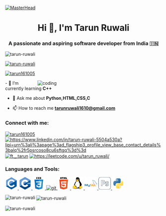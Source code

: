 [![MasterHead](https://user-images.githubusercontent.com/109351602/202650321-7f4da361-f98f-4345-8df4-adf352a11322.gif)]()
<h1 align="center">Hi 👋, I'm Tarun Ruwali</h1>
<h3 align="center">A passionate and aspiring software developer from India 🇮🇳 </h3>

<p align="left"> <img src="https://komarev.com/ghpvc/?username=tarun-ruwali&label=Profile%20views&color=0e75b6&style=flat" alt="tarun-ruwali" /> </p>

<p align="left"> <a href="https://github.com/ryo-ma/github-profile-trophy"><img src="https://github-profile-trophy.vercel.app/?username=tarun-ruwali" alt="tarun-ruwali" /></a> </p>

<p align="left"> <a href="https://twitter.com/tarun161005" target="blank"><img src="https://img.shields.io/twitter/follow/tarun161005?logo=twitter&style=for-the-badge" alt="tarun161005" /></a> </p>
<img align="right" alt="coding" width="400" src="https://miro.medium.com/v2/resize:fit:1400/1*VMmvImch6VU5pc2VktY1uw.gif">
- 🌱 I’m currently learning <b>C++</b>

- 💬 Ask me about **Python,HTML,CSS,C**

- 📫 How to reach me **tarunruwali1610@gmail.com**

<h3 align="left">Connect with me:</h3>
<p align="left">
<a href="https://twitter.com/tarun161005" target="blank"><img align="center" src="https://raw.githubusercontent.com/rahuldkjain/github-profile-readme-generator/master/src/images/icons/Social/twitter.svg" alt="tarun161005" height="30" width="40" /></a>
<a href="https://linkedin.com/in/https://www.linkedin.com/in/tarun-ruwali-5504a530a?lipi=urn%3ali%3apage%3ad_flagship3_profile_view_base_contact_details%3balq%2fr5psrcoso8cu6sftgq%3d%3d" target="blank"><img align="center" src="https://raw.githubusercontent.com/rahuldkjain/github-profile-readme-generator/master/src/images/icons/Social/linked-in-alt.svg" alt="https://www.linkedin.com/in/tarun-ruwali-5504a530a?lipi=urn%3ali%3apage%3ad_flagship3_profile_view_base_contact_details%3balq%2fr5psrcoso8cu6sftgq%3d%3d" height="30" width="40" /></a>
<a href="https://instagram.com/ft._.tarun" target="blank"><img align="center" src="https://raw.githubusercontent.com/rahuldkjain/github-profile-readme-generator/master/src/images/icons/Social/instagram.svg" alt="ft._.tarun" height="30" width="40" /></a>
<a href="https://leetcode.com/u/tarun_ruwali/" target="blank"><img align="center" src="https://raw.githubusercontent.com/rahuldkjain/github-profile-readme-generator/master/src/images/icons/Social/leet-code.svg" alt="https://leetcode.com/u/tarun_ruwali/" height="30" width="40" /></a>
</p>

<h3 align="left">Languages and Tools:</h3>
<p align="left"> <a href="https://www.cprogramming.com/" target="_blank" rel="noreferrer"> <img src="https://raw.githubusercontent.com/devicons/devicon/master/icons/c/c-original.svg" alt="c" width="40" height="40"/> </a> <a href="https://www.w3schools.com/cpp/" target="_blank" rel="noreferrer"> <img src="https://raw.githubusercontent.com/devicons/devicon/master/icons/cplusplus/cplusplus-original.svg" alt="cplusplus" width="40" height="40"/> </a> <a href="https://www.w3schools.com/css/" target="_blank" rel="noreferrer"> <img src="https://raw.githubusercontent.com/devicons/devicon/master/icons/css3/css3-original-wordmark.svg" alt="css3" width="40" height="40"/> </a> <a href="https://git-scm.com/" target="_blank" rel="noreferrer"> <img src="https://www.vectorlogo.zone/logos/git-scm/git-scm-icon.svg" alt="git" width="40" height="40"/> </a> <a href="https://www.w3.org/html/" target="_blank" rel="noreferrer"> <img src="https://raw.githubusercontent.com/devicons/devicon/master/icons/html5/html5-original-wordmark.svg" alt="html5" width="40" height="40"/> </a> <a href="https://www.linux.org/" target="_blank" rel="noreferrer"> <img src="https://raw.githubusercontent.com/devicons/devicon/master/icons/linux/linux-original.svg" alt="linux" width="40" height="40"/> </a> <a href="https://www.mysql.com/" target="_blank" rel="noreferrer"> <img src="https://raw.githubusercontent.com/devicons/devicon/master/icons/mysql/mysql-original-wordmark.svg" alt="mysql" width="40" height="40"/> </a> <a href="https://www.photoshop.com/en" target="_blank" rel="noreferrer"> <img src="https://raw.githubusercontent.com/devicons/devicon/master/icons/photoshop/photoshop-line.svg" alt="photoshop" width="40" height="40"/> </a> <a href="https://www.python.org" target="_blank" rel="noreferrer"> <img src="https://raw.githubusercontent.com/devicons/devicon/master/icons/python/python-original.svg" alt="python" width="40" height="40"/> </a> </p>

<p><img align="left" src="https://github-readme-stats.vercel.app/api/top-langs?username=tarun-ruwali&show_icons=true&locale=en&layout=compact" alt="tarun-ruwali" /></p>

<p>&nbsp;<img align="center" src="https://github-readme-stats.vercel.app/api?username=tarun-ruwali&show_icons=true&locale=en" alt="tarun-ruwali" /></p>

<p><img align="center" src="https://github-readme-streak-stats.herokuapp.com/?user=tarun-ruwali&" alt="tarun-ruwali" /></p>
